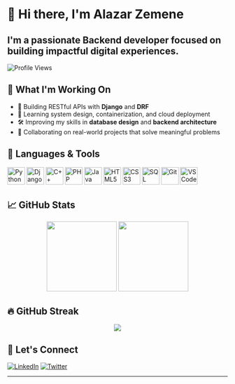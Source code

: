  # 👋 Hi there, I'm Alazar Zemene

## I'm a passionate **Backend developer** focused on building impactful digital experiences.

![Profile Views](https://komarev.com/ghpvc/?username=alazem&color=blue)


## 🚀 What I'm Working On

- 🔧 Building RESTful APIs with **Django** and **DRF**
- 🧠 Learning system design, containerization, and cloud deployment
- 🛠 Improving my skills in **database design** and **backend architecture**
- 🔗 Collaborating on real-world projects that solve meaningful problems


## 🧰 Languages & Tools

<p align="left">
  <img src="https://cdn.jsdelivr.net/gh/devicons/devicon/icons/python/python-original.svg" width="40" alt="Python"/>
  <img src="https://cdn.jsdelivr.net/gh/devicons/devicon/icons/django/django-plain.svg" width="40" alt="Django"/>
  <img src="https://cdn.jsdelivr.net/gh/devicons/devicon/icons/cplusplus/cplusplus-original.svg" width="40" alt="C++"/>
  <img src="https://cdn.jsdelivr.net/gh/devicons/devicon/icons/php/php-original.svg" width="40" alt="PHP"/>
  <img src="https://cdn.jsdelivr.net/gh/devicons/devicon/icons/java/java-original.svg" width="40" alt="Java"/>
  <img src="https://cdn.jsdelivr.net/gh/devicons/devicon/icons/html5/html5-original.svg" width="40" alt="HTML5"/>
  <img src="https://cdn.jsdelivr.net/gh/devicons/devicon/icons/css3/css3-original.svg" width="40" alt="CSS3"/>
  <img src="https://cdn.jsdelivr.net/gh/devicons/devicon/icons/mysql/mysql-original.svg" width="40" alt="SQL"/>
  <img src="https://cdn.jsdelivr.net/gh/devicons/devicon/icons/git/git-original.svg" width="40" alt="Git"/>
  <img src="https://cdn.jsdelivr.net/gh/devicons/devicon/icons/vscode/vscode-original.svg" width="40" alt="VS Code"/>
</p>

## 📈 GitHub Stats

<div align="center">
  <img height="160px" src="https://github-readme-stats.vercel.app/api?username=alazem&show_icons=true&theme=transparent&hide_border=true" />
  <img height="160px" src="https://github-readme-stats.vercel.app/api/top-langs/?username=alazem&layout=compact&theme=transparent&hide_border=true" />
</div>


## 🔥 GitHub Streak

<p align="center">
  <img src="https://github-readme-streak-stats.herokuapp.com/?user=alazem&theme=transparent&hide_border=true" />
</p>


## 🤝 Let's Connect

[![LinkedIn](https://img.shields.io/badge/-LinkedIn-0077B5?style=flat&logo=linkedin&logoColor=white)](https://linkedin.com/in/alazar-zemene-919aa82b5/)
[![Twitter](https://img.shields.io/badge/-Twitter-1DA1F2?style=flat&logo=twitter&logoColor=white)](https://twitter.com/https://x.com/CaptAlazar/)

---
